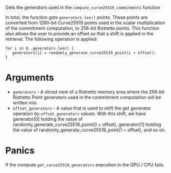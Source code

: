 Gets the generators used in the `compute_curve25519_commitments` function

In total, the function gets `generators.len()` points. These points
are converted from 1280-bit Curve25519 points used in the scalar multiplication
of the commitment computation, to 256-bit Ristretto points. This function
also allows the user to provide an offset so that a shift is applied in the
retrieval. The following operation is applied:

```text
for i in 0..generators.len() {
   generators[i] = randomly_generate_curve25519_point(i + offset);
}
```

# Arguments

* `generators` - A sliced view of a Ristretto memory area where the
              256-bit Ristretto Point generators used in the commitment computation will
              be written into.
* `offset_generators` - A value that is used to shift the get generator operation by
                        `offset_generators` values. With this shift, we have
                        generator\[0] holding the value of randomly_generate_curve25519_point(0 + offset),
                        generator\[1] holding the value of randomly_generate_curve25519_point(1 + offset),
                        and so on.

# Panics

If the compute `get_curve25519_generators` execution in the GPU / CPU fails.

